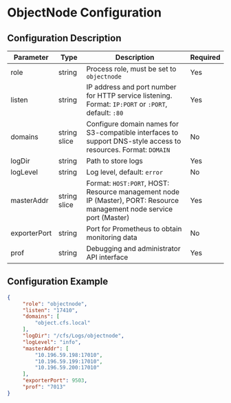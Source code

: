 # ObjectNode Configuration
## Configuration Description

| Parameter    | Type         | Description                                                                                                           | Required |
|--------------|--------------|-----------------------------------------------------------------------------------------------------------------------|----------|
| role         | string       | Process role, must be set to `objectnode`                                                                             | Yes      |
| listen       | string       | IP address and port number for HTTP service listening. Format: `IP:PORT` or `:PORT`, default: `:80`                   | Yes      |
| domains      | string slice | Configure domain names for S3-compatible interfaces to support DNS-style access to resources. Format: `DOMAIN`        | No       |
| logDir       | string       | Path to store logs                                                                                                    | Yes      |
| logLevel     | string       | Log level, default: `error`                                                                                           | No       |
| masterAddr   | string slice | Format: `HOST:PORT`, HOST: Resource management node IP (Master), PORT: Resource management node service port (Master) | Yes      |
| exporterPort | string       | Port for Prometheus to obtain monitoring data                                                                         | No       |
| prof         | string       | Debugging and administrator API interface                                                                             | Yes      |

## Configuration Example

``` json
{
     "role": "objectnode",
     "listen": "17410",
     "domains": [
         "object.cfs.local"
     ],
     "logDir": "/cfs/Logs/objectnode",
     "logLevel": "info",
     "masterAddr": [
         "10.196.59.198:17010",
         "10.196.59.199:17010",
         "10.196.59.200:17010"
     ],
     "exporterPort": 9503,
     "prof": "7013"
}
```